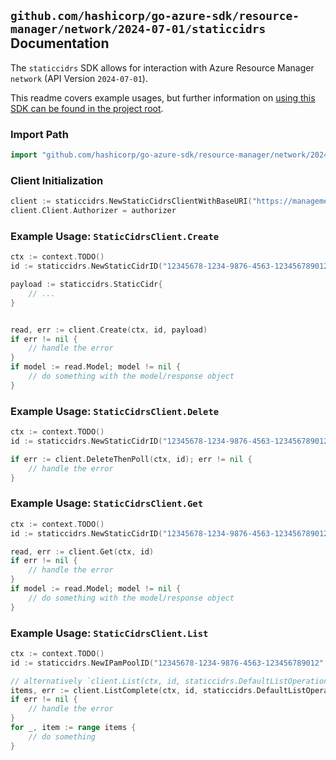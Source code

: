 
## `github.com/hashicorp/go-azure-sdk/resource-manager/network/2024-07-01/staticcidrs` Documentation

The `staticcidrs` SDK allows for interaction with Azure Resource Manager `network` (API Version `2024-07-01`).

This readme covers example usages, but further information on [using this SDK can be found in the project root](https://github.com/hashicorp/go-azure-sdk/tree/main/docs).

### Import Path

```go
import "github.com/hashicorp/go-azure-sdk/resource-manager/network/2024-07-01/staticcidrs"
```


### Client Initialization

```go
client := staticcidrs.NewStaticCidrsClientWithBaseURI("https://management.azure.com")
client.Client.Authorizer = authorizer
```


### Example Usage: `StaticCidrsClient.Create`

```go
ctx := context.TODO()
id := staticcidrs.NewStaticCidrID("12345678-1234-9876-4563-123456789012", "example-resource-group", "networkManagerName", "ipamPoolName", "staticCidrName")

payload := staticcidrs.StaticCidr{
	// ...
}


read, err := client.Create(ctx, id, payload)
if err != nil {
	// handle the error
}
if model := read.Model; model != nil {
	// do something with the model/response object
}
```


### Example Usage: `StaticCidrsClient.Delete`

```go
ctx := context.TODO()
id := staticcidrs.NewStaticCidrID("12345678-1234-9876-4563-123456789012", "example-resource-group", "networkManagerName", "ipamPoolName", "staticCidrName")

if err := client.DeleteThenPoll(ctx, id); err != nil {
	// handle the error
}
```


### Example Usage: `StaticCidrsClient.Get`

```go
ctx := context.TODO()
id := staticcidrs.NewStaticCidrID("12345678-1234-9876-4563-123456789012", "example-resource-group", "networkManagerName", "ipamPoolName", "staticCidrName")

read, err := client.Get(ctx, id)
if err != nil {
	// handle the error
}
if model := read.Model; model != nil {
	// do something with the model/response object
}
```


### Example Usage: `StaticCidrsClient.List`

```go
ctx := context.TODO()
id := staticcidrs.NewIPamPoolID("12345678-1234-9876-4563-123456789012", "example-resource-group", "networkManagerName", "ipamPoolName")

// alternatively `client.List(ctx, id, staticcidrs.DefaultListOperationOptions())` can be used to do batched pagination
items, err := client.ListComplete(ctx, id, staticcidrs.DefaultListOperationOptions())
if err != nil {
	// handle the error
}
for _, item := range items {
	// do something
}
```
